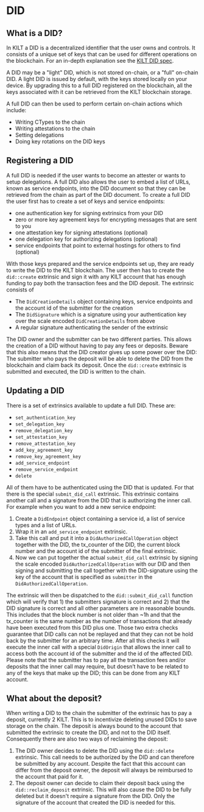 # DID

## What is a DID?

In KILT a DID is a decentralized identifier that the user owns and controls.
It consists of a unique set of keys that can be used for different operations on the blockchain.
For an in-depth explanation see the [KILT DID spec](https://github.com/KILTprotocol/kilt-did-driver/blob/master/docs/did-spec/spec.md).

A DID may be a "light" DID, which is not stored on-chain, or a "full" on-chain DID.
A light DID is issued by default, with the keys stored locally on your device.
By upgrading this to a full DID registered on the blockchain, all the keys associated with it can be retrieved from the KILT blockchain storage.

A full DID can then be used to perform certain on-chain actions which include:

* Writing CTypes to the chain
* Writing attestations to the chain
* Setting delegations
* Doing key rotations on the DID keys

## Registering a DID

A full DID is needed if the user wants to become an attester or wants to setup delegations.
A full DID also allows the user to embed a list of URLs, known as service endpoints, into the DID document so that they can be retrieved from the chain as part of the DID document.
To create a full DID the user first has to create a set of keys and service endpoints:

* one authentication key for signing extrinsics from your DID
* zero or more key agreement keys for encrypting messages that are sent to you
* one attestation key for signing attestations (optional)
* one delegation key for authorizing delegations (optional)
* service endpoints that point to external hostings for others to find (optional)

With those keys prepared and the service endpoints set up, they are ready to write the DID to the KILT blockchain.
The user then has to create the `did::create` extrinsic and sign it with any KILT account that has enough funding to pay both the transaction fees and the DID deposit.
The extrinsic consists of

* The `DidCreationDetails` object containing keys, service endpoints and the account id of the submitter for the creation
* The `DidSignature` which is a signature using your authentication key over the scale encoded `DidCreationDetails` from above
* A regular signature authenticating the sender of the extrinsic

The DID owner and the submitter can be two different parties.
This allows the creation of a DID without having to pay any fees or deposits.
Beware that this also means that the DID creator gives up some power over the DID: The submitter who pays the deposit will be able to delete the DID from the blockchain and claim back its deposit.
Once the `did::create` extrinsic is submitted and executed, the DID is written to the chain.

## Updating a DID

There is a set of extrinsics available to update a full DID.
These are:

* `set_authentication_key`
* `set_delegation_key`
* `remove_delegation_key`
* `set_attestation_key`
* `remove_attestation_key`
* `add_key_agreement_key`
* `remove_key_agreement_key`
* `add_service_endpoint`
* `remove_service_endpoint`
* `delete`


All of them have to be authenticated using the DID that is updated.
For that there is the special `submit_did_call` extrinsic.
This extrinsic contains another call and a signature from the DID that is authorizing the inner call.
For example when you want to add a new service endpoint:

1. Create a `DidEndpoint` object containing a service id, a list of service types and a list of URLs.
2. Wrap it in an `add_service_endpoint` extrinsic.
3. Take this call and put it into a `DidAuthorizedCallOperation` object together with the DID, the tx_counter of the DID, the current block number and the account id of the submitter of the final extrinsic.
4. Now we can put together the actual `submit_did_call` extrinsic by signing the scale encoded `DidAuthorizedCallOperation` with our DID and then signing and submitting the call together with the DID-signature using the key of the account that is specified as `submitter` in the `DidAuthorizedCallOperation`.

The extrinsic will then be dispatched to the `did::submit_did_call` function which will verify that 1) the submitters signature is correct and 2) that the DID signature is correct and all other parameters are in reasonable bounds.
This includes that the block number is not older than ~1h and that the tx_counter is the same number as the number of transactions that already have been executed from this DID plus one.
Those two extra checks guarantee that DID calls can not be replayed and that they can not be hold back by the submitter for an arbitrary time.
After all this checks it will execute the inner call with a special `DidOrigin` that allows the inner call to access both the account id of the submitter and the id of the affected DID.
Please note that the submitter has to pay all the transaction fees and/or deposits that the inner call may require, but doesn’t have to be related to any of the keys that make up the DID; this can be done from any KILT account.

## What about the deposit?

When writing a DID to the chain the submitter of the extrinsic has to pay a deposit, currently 2 KILT.
This is to incentivize deleting unused DIDs to save storage on the chain.
The deposit is always bound to the account that submitted the extrinsic to create the DID, and not to the DID itself.
Consequently there are also two ways of reclaiming the deposit:

1) The DID owner decides to delete the DID using the `did::delete` extrinsic.
   This call needs to be authorized by the DID and can therefore be submitted by any account.
   Despite the fact that this account can differ from the deposit owner, the deposit will always be reimbursed to the account that paid for it.
2) The deposit owner can decide to claim their deposit back using the `did::reclaim_deposit` extrinsic.
   This will also cause the DID to be fully deleted but it doesn't require a signature from the DID.
   Only the signature of the account that created the DID is needed for this.

